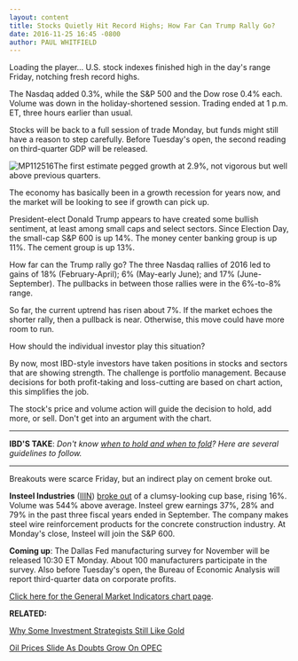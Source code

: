 ```yaml
---
layout: content
title: Stocks Quietly Hit Record Highs; How Far Can Trump Rally Go?
date: 2016-11-25 16:45 -0800
author: PAUL WHITFIELD
---
```






Loading the player...
U.S. stock indexes finished high in the day's range Friday, notching fresh record highs.


The Nasdaq added 0.3%, while the S&P 500 and the Dow rose 0.4% each. Volume was down in the holiday-shortened session. Trading ended at 1 p.m. ET, three hours earlier than usual.


Stocks will be back to a full session of trade Monday, but funds might still have a reason to step carefully. Before Tuesday's open, the second reading on third-quarter GDP will be released.


![MP112516](https://www.investors.com/wp-content/uploads/2016/11/MP112516-218x300.png)The first estimate pegged growth at 2.9%, not vigorous but well above previous quarters.


The economy has basically been in a growth recession for years now, and the market will be looking to see if growth can pick up.


President-elect Donald Trump appears to have created some bullish sentiment, at least among small caps and select sectors. Since Election Day, the small-cap S&P 600 is up 14%. The money center banking group is up 11%. The cement group is up 13%.


How far can the Trump rally go? The three Nasdaq rallies of 2016 led to gains of 18% (February-April); 6% (May-early June); and 17% (June-September). The pullbacks in between those rallies were in the 6%-to-8% range.


So far, the current uptrend has risen about 7%. If the market echoes the shorter rally, then a pullback is near. Otherwise, this move could have more room to run.


How should the individual investor play this situation?


By now, most IBD-style investors have taken positions in stocks and sectors that are showing strength. The challenge is portfolio management. Because decisions for both profit-taking and loss-cutting are based on chart action, this simplifies the job.


The stock's price and volume action will guide the decision to hold, add more, or sell. Don't get into an argument with the chart.




---


**IBD'S TAKE**: *Don't know [when to hold and when to fold](https://www.investors.com/how-to-invest/investors-corner/sell-and-take-profits-or-hold-here-are-several-guidelines-to-follow/)? Here are several guidelines to follow.*




---


Breakouts were scarce Friday, but an indirect play on cement broke out.


**Insteel Industries** ([IIIN](https://research.investors.com/quote.aspx?symbol=IIIN)) [broke out](http://education.investors.com/lesson.aspx?id=736311&sourceid=735787) of a clumsy-looking cup base, rising 16%. Volume was 544% above average.
Insteel grew earnings 37%, 28% and 79% in the past three fiscal years ended in September. The company makes steel wire reinforcement products for the concrete construction industry. At Monday's close, Insteel will join the S&P 600.


**Coming up**: The Dallas Fed manufacturing survey for November will be released 10:30 ET Monday. About 100 manufacturers participate in the survey. Also before Tuesday's open, the Bureau of Economic Analysis will report third-quarter data on corporate profits.


[Click here for the General Market Indicators chart page](https://www.investors.com/wp-content/uploads/2016/11/GMI_112816.pdf).


**RELATED:**


[Why Some Investment Strategists Still Like Gold](https://www.investors.com/etfs-and-funds/etfs/why-some-strategists-still-like-gold-despite-its-recent-weakness/)


[Oil Prices Slide As Doubts Grow On OPEC](https://www.investors.com/news/saudi-arabia-wants-big-production-cut-russia-will-only-freeze/)




